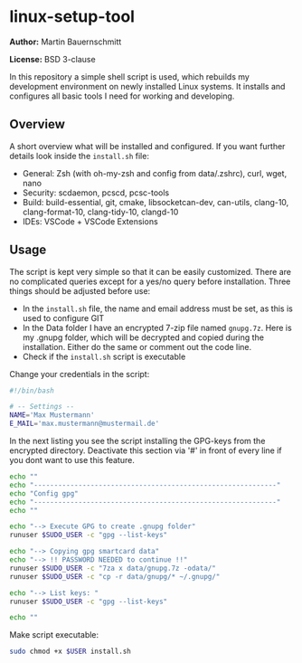 # linux-setup-tool

**Author:** Martin Bauernschmitt

**License:** BSD 3-clause


In this repository a simple shell script is used, which rebuilds my development environment on newly installed Linux systems. It installs and configures all basic tools I need for working and developing.

## Overview

A short overview what will be installed and configured. If you want further details look inside the `install.sh` file:

- General: Zsh (with oh-my-zsh and config from data/.zshrc), curl, wget, nano
- Security: scdaemon, pcscd, pcsc-tools
- Build: build-essential, git, cmake, libsocketcan-dev, can-utils, clang-10, clang-format-10, clang-tidy-10, clangd-10
- IDEs: VSCode + VSCode Extensions

## Usage

The script is kept very simple so that it can be easily customized. There are no complicated queries except for a yes/no query before installation.
Three things should be adjusted before use:
- In the `install.sh` file, the name and email address must be set, as this is used to configure GIT
- In the Data folder I have an encrypted 7-zip file named `gnupg.7z`. Here is my .gnupg folder, which will be decrypted and copied during the installation. Either do the same or comment out the code line.
- Check if the `install.sh` script is executable

Change your credentials in the script:

```bash
#!/bin/bash

# -- Settings --
NAME='Max Mustermann'
E_MAIL='max.mustermann@mustermail.de'
```

In the next listing you see the script installing the GPG-keys
from the encrypted directory. Deactivate this section via '#' in
front of every line if you dont want to use this feature.

```bash
echo ""
echo "------------------------------------------------------------"
echo "Config gpg"
echo "------------------------------------------------------------"
echo ""

echo "--> Execute GPG to create .gnupg folder"
runuser $SUDO_USER -c "gpg --list-keys"

echo "--> Copying gpg smartcard data"
echo "--> !! PASSWORD NEEDED to continue !!"
runuser $SUDO_USER -c "7za x data/gnupg.7z -odata/"
runuser $SUDO_USER -c "cp -r data/gnupg/* ~/.gnupg/"

echo "--> List keys: "
runuser $SUDO_USER -c "gpg --list-keys"

echo ""
```


Make script executable:
```bash
sudo chmod +x $USER install.sh
```